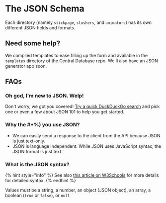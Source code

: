 # The JSON Schema

Each directory \(namely `stickpage`, `slushers`, and `animators`\) has its own different JSON fields and formats.

## Need some help?

We complied templates to ease filling up the form and available in the `templates` directory of the Central Database repo. We'll also have an JSON generator app soon.

## FAQs

### Oh god, I'm new to JSON. Welp!

Don't worry, we got you covered! [Try a quick DuckDuckGo search](https://duckduckgo.com/?q=json+101) and pick one or even a few about JSON 101 to help you get started.

### Why the \#\*%\) you use JSON?

* We can easily send a response to the client from the API because JSON is just text-only.
* JSON is language independent. While JSON uses JavaScript syntax, the JSON format is just text.

### What is the JSON syntax?

{% hint style="info" %}
See also [this article on W3Schools](https://www.w3schools.com/js/js_json_syntax.asp) for more details for detailed syntax.
{% endhint %}

Values must be a string, a number, an object \(JSON object\), an array, a boolean \(`true` or `false`\), or `null`

